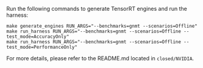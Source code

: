 Run the following commands to generate TensorRT engines and run the harness:

```
make generate_engines RUN_ARGS="--benchmarks=gnmt --scenarios=Offline"
make run_harness RUN_ARGS="--benchmarks=gnmt --scenarios=Offline --test_mode=AccuracyOnly"
make run_harness RUN_ARGS="--benchmarks=gnmt --scenarios=Offline --test_mode=PerformanceOnly"
```

For more details, please refer to the README.md located in `closed/NVIDIA`.
